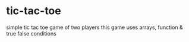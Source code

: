 # tic-tac-toe
simple tic tac toe game of two players 
this game uses arrays, function  & true false conditions 
